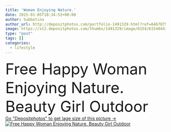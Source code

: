 ```yaml
---
title: 'Woman Enjoying Nature.'
date: 2015-01-05T18:34:53+00:00
author: Subbotina
author_url: http://depositphotos.com/portfolio-1491329.html?ref=64678756
image: https://st2.depositphotos.com/thumbs/1491329/image/6154/61540443/api_thumb_450.jpg?forcejpeg=true
type: "post"
tags: []
categories: 
  - lifestyle
---
```

<div aling="center">
            <font size="60"> Free Happy Woman Enjoying Nature. Beauty Girl Outdoor</font>   
</div>
<div>
    <a href='https://depositphotos.com/61540443/stock-photo-woman-enjoying-nature.html?ref=64678756' target=_blank > Go "Depositphotos" to get lage size of this picture ->
        <img href='https://depositphotos.com/61540443/stock-photo-woman-enjoying-nature.html?ref=64678756' src='https://st2.depositphotos.com/1491329/6154/i/950/depositphotos_61540443-stock-photo-woman-enjoying-nature.jpg?forcejpeg=true' alt='Free Happy Woman Enjoying Nature. Beauty Girl Outdoor' >
    </a>
</div>

